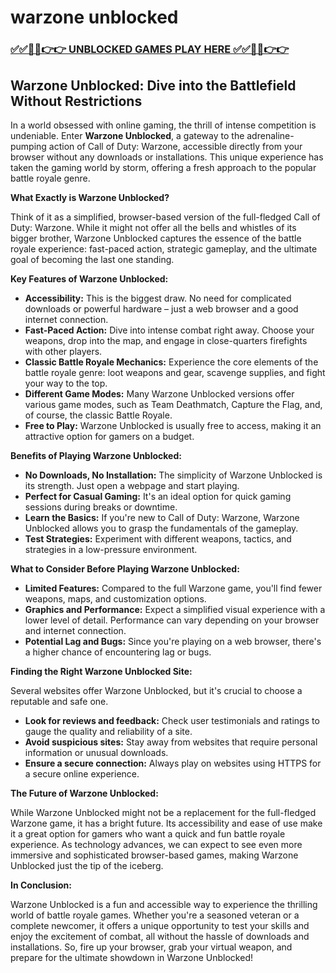 # warzone unblocked

### [✅✅🔴🔴👉👉 UNBLOCKED GAMES PLAY HERE ✅✅🔴🔴👉👉](https://topstoryindia.com)

## Warzone Unblocked: Dive into the Battlefield Without Restrictions

In a world obsessed with online gaming, the thrill of intense competition is undeniable. Enter **Warzone Unblocked**, a gateway to the adrenaline-pumping action of Call of Duty: Warzone, accessible directly from your browser without any downloads or installations. This unique experience has taken the gaming world by storm, offering a fresh approach to the popular battle royale genre. 

**What Exactly is Warzone Unblocked?**

Think of it as a simplified, browser-based version of the full-fledged Call of Duty: Warzone. While it might not offer all the bells and whistles of its bigger brother, Warzone Unblocked captures the essence of the battle royale experience: fast-paced action, strategic gameplay, and the ultimate goal of becoming the last one standing. 

**Key Features of Warzone Unblocked:**

* **Accessibility:** This is the biggest draw. No need for complicated downloads or powerful hardware – just a web browser and a good internet connection. 
* **Fast-Paced Action:** Dive into intense combat right away. Choose your weapons, drop into the map, and engage in close-quarters firefights with other players.
* **Classic Battle Royale Mechanics:** Experience the core elements of the battle royale genre: loot weapons and gear, scavenge supplies, and fight your way to the top. 
* **Different Game Modes:** Many Warzone Unblocked versions offer various game modes, such as Team Deathmatch, Capture the Flag, and, of course, the classic Battle Royale. 
* **Free to Play:**  Warzone Unblocked is usually free to access, making it an attractive option for gamers on a budget.

**Benefits of Playing Warzone Unblocked:**

* **No Downloads, No Installation:**  The simplicity of Warzone Unblocked is its strength. Just open a webpage and start playing.
* **Perfect for Casual Gaming:** It's an ideal option for quick gaming sessions during breaks or downtime.
* **Learn the Basics:** If you're new to Call of Duty: Warzone, Warzone Unblocked allows you to grasp the fundamentals of the gameplay. 
* **Test Strategies:** Experiment with different weapons, tactics, and strategies in a low-pressure environment.

**What to Consider Before Playing Warzone Unblocked:**

* **Limited Features:** Compared to the full Warzone game, you'll find fewer weapons, maps, and customization options.
* **Graphics and Performance:** Expect a simplified visual experience with a lower level of detail. Performance can vary depending on your browser and internet connection.
* **Potential Lag and Bugs:** Since you're playing on a web browser, there's a higher chance of encountering lag or bugs.

**Finding the Right Warzone Unblocked Site:**

Several websites offer Warzone Unblocked, but it's crucial to choose a reputable and safe one. 

* **Look for reviews and feedback:** Check user testimonials and ratings to gauge the quality and reliability of a site.
* **Avoid suspicious sites:** Stay away from websites that require personal information or unusual downloads. 
* **Ensure a secure connection:** Always play on websites using HTTPS for a secure online experience.

**The Future of Warzone Unblocked:**

While Warzone Unblocked might not be a replacement for the full-fledged Warzone game, it has a bright future. Its accessibility and ease of use make it a great option for gamers who want a quick and fun battle royale experience. As technology advances, we can expect to see even more immersive and sophisticated browser-based games, making Warzone Unblocked just the tip of the iceberg.

**In Conclusion:**

Warzone Unblocked is a fun and accessible way to experience the thrilling world of battle royale games. Whether you're a seasoned veteran or a complete newcomer, it offers a unique opportunity to test your skills and enjoy the excitement of combat, all without the hassle of downloads and installations. So, fire up your browser, grab your virtual weapon, and prepare for the ultimate showdown in Warzone Unblocked! 
